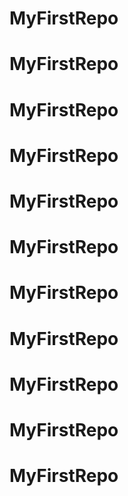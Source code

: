 # MyFirstRepo
# MyFirstRepo
# MyFirstRepo
# MyFirstRepo
# MyFirstRepo
# MyFirstRepo
# MyFirstRepo
# MyFirstRepo
# MyFirstRepo
# MyFirstRepo
# MyFirstRepo
